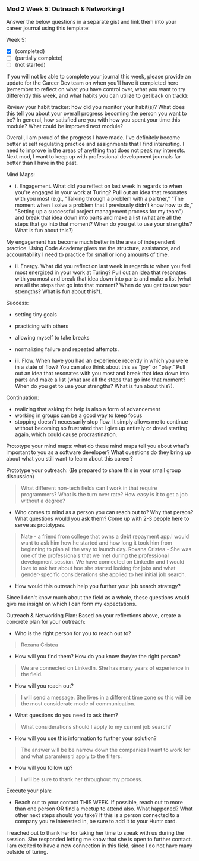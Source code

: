 
### Mod 2 Week 5: Outreach & Networking I <a name="week-5"></a>
Answer the below questions in a separate gist and link them into your career journal using this template:

Week 5: 
- [x] (completed)
- [ ] (partially complete)
- [ ] (not started)

If you will not be able to complete your journal this week, please provide an update for the Career Dev team on when you'll have it completed here (remember to reflect on what you have control over, what you want to try differently this week, and what habits you can utilize to get back on track): 

Review your habit tracker: how did you monitor your habit(s)? What does this tell you about your overall progress becoming the person you want to be? In general, how satisfied are you with how you spent your time this module? What could be improved next module?

Overall, I am proud of the progress I have made. I've definitely become better at self regulating practice and assignments that I find interesting. I need to improve in the areas of anything that does not peak my interests. Next mod, I want to keep up with professional development journals far better than I have in the past.

Mind Maps:

* i. Engagement. What did you reflect on last week in regards to when you're engaged in your work at Turing? Pull out an idea that resonates with you most (e.g., "Talking through a problem with a partner," "The moment when I solve a problem that I previously didn't know how to do," "Setting up a successful project management process for my team") and break that idea down into parts and make a list (what are all the steps that go into that moment? When do you get to use your strengths? What is fun about this?)

My engagement has become much better in the area of independent practice. Using Code Academy gives me the structure, assistance, and accountability I need to practice for small or long amounts of time. 

* ii. Energy. What did you reflect on last week in regards to when you feel most energized in your work at Turing? Pull out an idea that resonates with you most and break that idea down into parts and make a list (what are all the steps that go into that moment? When do you get to use your strengths? What is fun about this?).

Success:
* setting tiny goals
* practicing with others
* allowing myself to take breaks
* normalizing failure and repeated attempts.

* iii. Flow. When have you had an experience recently in which you were in a state of flow? You can also think about this as "joy" or "play." Pull out an idea that resonates with you most and break that idea down into parts and make a list (what are all the steps that go into that moment? When do you get to use your strengths? What is fun about this?).

Continuation:
* realizing that asking for help is also a form of advancement
* working in groups can be a good way to keep focus
* stopping doesn't necessarily stop flow. It simply allows me to continue without becoming so frustrated that I give up entirely or dread starting again, which could cause procrastination. 

Prototype your mind maps: what do these mind maps tell you about what's important to you as a software developer? What questions do they bring up about what you still want to learn about this career?

Prototype your outreach: (Be prepared to share this in your small group discussion)
> What different non-tech fields can I work in that require programmers?
> What is the turn over rate?
> How easy is it to get a job without a degree?

* Who comes to mind as a person you can reach out to? Why that person? What questions would you ask them? Come up with 2-3 people here to serve as prototypes.

> Nate - a friend from college that owns a debt repayment app.I would want to ask him how he started and how long it took him from beginning to plan all the way to launch day.
> Roxana Cristea - She was one of the professionals that we met during the professional development session. We have connected on LinkedIn and I would love to ask her about hoe she started looking for jobs and what gender-specific considerations she applied to her initial job search. 

* How would this outreach help you further your job search strategy?

Since I don't know much about the field as a whole, these questions would give me insight on which I can form my expectations. 

Outreach & Networking Plan: Based on your reflections above, create a concrete plan for your outreach:

* Who is the right person for you to reach out to?
> Roxana Cristea
* How will you find them? How do you know they’re the right person?
> We are connected on LinkedIn. She has many years of experience in the field.
* How will you reach out?
> I will send a message. She lives in a different time zone so this will be the most considerate mode of communication. 
* What questions do you need to ask them?
> What considerations should I apply to my current job search?
* How will you use this information to further your solution?
> The answer will be be narrow down the companies I want to work for and what paramters ti apply to the filters. 
* How will you follow up?
> I will be sure to thank her throughout my process. 

Execute your plan:

* Reach out to your contact THIS WEEK. If possible, reach out to more than one person OR find a meetup to attend also. What happened? What other next steps should you take? If this is a person connected to a company you're interested in, be sure to add it to your Huntr card.

I reached out to thank her for taking her time to speak with us during the session. She responded letting me know that she is open to further contact. I am excited to have a new connection in this field, since I do not have many outside of turing. 
